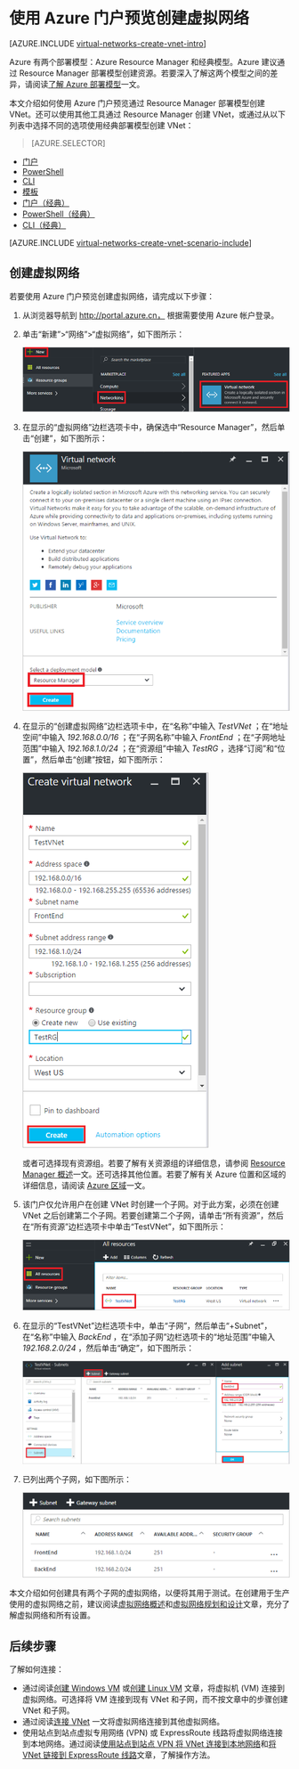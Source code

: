<properties
    pageTitle="使用 Azure 门户预览创建虚拟网络 | Azure"
    description="了解如何使用 Azure 门户预览创建虚拟网络 | Resource Manager。"
    services="virtual-network"
    documentationcenter=""
    author="jimdial"
    manager="carmonm"
    editor=""
    tags="azure-resource-manager" />  

<tags
    ms.assetid="4ad679a4-a959-4e48-a317-d9f5655a442b"
    ms.service="virtual-network"
    ms.devlang="na"
    ms.topic="hero-article"
    ms.tgt_pltfrm="na"
    ms.workload="infrastructure-services"
    ms.date="11/8/2016"
    wacn.date="03/28/2017"
    ms.author="jdial" />  


# 使用 Azure 门户预览创建虚拟网络

[AZURE.INCLUDE [virtual-networks-create-vnet-intro](../../includes/virtual-networks-create-vnet-intro-include.md)]

Azure 有两个部署模型：Azure Resource Manager 和经典模型。Azure 建议通过 Resource Manager 部署模型创建资源。若要深入了解这两个模型之间的差异，请阅读[了解 Azure 部署模型](/documentation/articles/resource-manager-deployment-model/)一文。
 
本文介绍如何使用 Azure 门户预览通过 Resource Manager 部署模型创建 VNet。还可以使用其他工具通过 Resource Manager 创建 VNet，或通过从以下列表中选择不同的选项使用经典部署模型创建 VNet：
> [AZURE.SELECTOR]
- [门户](/documentation/articles/virtual-networks-create-vnet-arm-pportal/)
- [PowerShell](/documentation/articles/virtual-networks-create-vnet-arm-ps/)
- [CLI](/documentation/articles/virtual-networks-create-vnet-arm-cli/)
- [模板](/documentation/articles/virtual-networks-create-vnet-arm-template-click/)
- [门户（经典）](/documentation/articles/virtual-networks-create-vnet-classic-pportal/)
- [PowerShell（经典）](/documentation/articles/virtual-networks-create-vnet-classic-netcfg-ps/)
- [CLI（经典）](/documentation/articles/virtual-networks-create-vnet-classic-cli/)

[AZURE.INCLUDE [virtual-networks-create-vnet-scenario-include](../../includes/virtual-networks-create-vnet-scenario-include.md)]

## 创建虚拟网络

若要使用 Azure 门户预览创建虚拟网络，请完成以下步骤：

1. 从浏览器导航到 http://portal.azure.cn， 根据需要使用 Azure 帐户登录。
2. 单击“新建”>“网络”>“虚拟网络”，如下图所示：

	![新建虚拟网络](./media/virtual-network-create-vnet-arm-pportal/1.png)  

3. 在显示的“虚拟网络”边栏选项卡中，确保选中“Resource Manager”，然后单击“创建”，如下图所示：

	![虚拟网络](./media/virtual-network-create-vnet-arm-pportal/2.png)  

4. 在显示的“创建虚拟网络”边栏选项卡中，在“名称”中输入 *TestVNet* ；在“地址空间”中输入 *192.168.0.0/16* ；在“子网名称”中输入 *FrontEnd* ；在“子网地址范围”中输入 *192.168.1.0/24* ；在“资源组”中输入 *TestRG* ，选择“订阅”和“位置”，然后单击“创建”按钮，如下图所示：

	![创建虚拟网络](./media/virtual-network-create-vnet-arm-pportal/3.png)  

	或者可选择现有资源组。若要了解有关资源组的详细信息，请参阅 [Resource Manager 概述](/documentation/articles/resource-group-overview/#resource-groups)一文。还可选择其他位置。若要了解有关 Azure 位置和区域的详细信息，请阅读 [Azure 区域](https://azure.microsoft.com/regions)一文。

5. 该门户仅允许用户在创建 VNet 时创建一个子网。对于此方案，必须在创建 VNet 之后创建第二个子网。若要创建第二个子网，请单击“所有资源”，然后在“所有资源”边栏选项卡中单击“TestVNet”，如下图所示：

	![创建的 VNet](./media/virtual-network-create-vnet-arm-pportal/4.png)  

6. 在显示的“TestVNet”边栏选项卡中，单击“子网”，然后单击“+Subnet”，在“名称”中输入 *BackEnd* ，在“添加子网”边栏选项卡的“地址范围”中输入 *192.168.2.0/24* ，然后单击“确定”，如下图所示：

	![添加子网](./media/virtual-network-create-vnet-arm-pportal/5.png)  

7. 已列出两个子网，如下图所示：
	
	![VNet 中的子网列表](./media/virtual-network-create-vnet-arm-pportal/6.png)  

本文介绍如何创建具有两个子网的虚拟网络，以便将其用于测试。在创建用于生产使用的虚拟网络之前，建议阅读[虚拟网络概述](/documentation/articles/virtual-networks-overview/)和[虚拟网络规划和设计](/documentation/articles/virtual-network-vnet-plan-design-arm/)文章，充分了解虚拟网络和所有设置。

## 后续步骤

了解如何连接：

- 通过阅读[创建 Windows VM](/documentation/articles/virtual-machines-windows-hero-tutorial/) 或[创建 Linux VM](/documentation/articles/virtual-machines-linux-quick-create-portal/) 文章，将虚拟机 (VM) 连接到虚拟网络。可选择将 VM 连接到现有 VNet 和子网，而不按文章中的步骤创建 VNet 和子网。
- 通过阅读[连接 VNet](/documentation/articles/vpn-gateway-howto-vnet-vnet-resource-manager-portal/) 一文将虚拟网络连接到其他虚拟网络。
- 使用站点到站点虚拟专用网络 (VPN) 或 ExpressRoute 线路将虚拟网络连接到本地网络。通过阅读[使用站点到站点 VPN 将 VNet 连接到本地网络](/documentation/articles/vpn-gateway-howto-multi-site-to-site-resource-manager-portal/)和[将 VNet 链接到 ExpressRoute 线路](/documentation/articles/expressroute-howto-linkvnet-portal-resource-manager/)文章，了解操作方法。

<!---HONumber=Mooncake_1219_2016-->